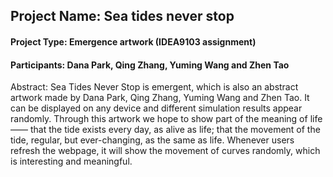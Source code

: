 ## Project Name: Sea tides never stop

#### Project Type: Emergence artwork (IDEA9103 assignment)

#### Participants: Dana Park, Qing Zhang, Yuming Wang and Zhen Tao

Abstract:
Sea Tides Never Stop is emergent, which is also an abstract artwork made by Dana Park, Qing Zhang, Yuming Wang and Zhen Tao. It can be displayed on any device and different simulation results appear randomly. Through this artwork we hope to show part of the meaning of life —— that the tide exists every day, as alive as life; that the movement of the tide, regular, but ever-changing, as the same as life. Whenever users refresh the webpage, it will show the movement of curves randomly, which is interesting and meaningful.